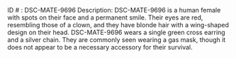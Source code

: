 ID # : DSC-MATE-9696
Description: DSC-MATE-9696 is a human female with spots on their face and a permanent smile. Their eyes are red, resembling those of a clown, and they have blonde hair with a wing-shaped design on their head. DSC-MATE-9696 wears a single green cross earring and a silver chain. They are commonly seen wearing a gas mask, though it does not appear to be a necessary accessory for their survival.